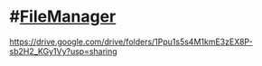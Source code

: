 #[FileManager](https://drive.google.com/drive/folders/1Ppu1s5s4M1kmE3zEX8P-sb2H2_KGy1Vy?usp=sharing)
=====================


https://drive.google.com/drive/folders/1Ppu1s5s4M1kmE3zEX8P-sb2H2_KGy1Vy?usp=sharing
